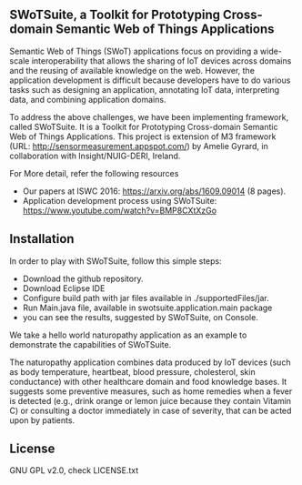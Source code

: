 ## SWoTSuite, a Toolkit for Prototyping Cross-domain Semantic Web of Things Applications

Semantic Web of Things (SWoT) applications focus on providing a wide-scale 
interoperability that allows the sharing of IoT devices across domains and the reusing 
of available knowledge on the web. However, the application development is difficult 
because developers have to do various tasks such as designing an application, 
annotating IoT data, interpreting data, and combining application domains. 

To address the above challenges, we have been implementing framework, called SWoTSuite. 
It is a Toolkit for Prototyping Cross-domain Semantic Web of Things
Applications. This project is extension of M3 framework (URL: http://sensormeasurement.appspot.com/) 
by Amelie Gyrard, in collaboration with Insight/NUIG-DERI, Ireland. 



For More detail, refer the following resources

- Our papers at ISWC 2016: https://arxiv.org/abs/1609.09014 (8 pages). 
- Application development process using SWoTSuite: https://www.youtube.com/watch?v=BMP8CXtXzGo


## Installation

In order to play with SWoTSuite, follow this simple steps:

- Download the github repository.
- Download Eclipse IDE 
- Configure build path with jar files available in ./supportedFiles/jar.
- Run Main.java file, available in swotsuite.application.main package
- you can see the results, suggested by SWoTSuite, on Console.  

We take a hello world naturopathy application as an example to demonstrate the 
capabilities of SWoTSuite.  

The naturopathy application combines data produced by IoT devices (such as body temperature, 
heartbeat, blood pressure, cholesterol, skin conductance) with other healthcare domain and 
food knowledge bases. It suggests some preventive measures, such as home remedies when 
a fever is detected (e.g., drink orange or lemon juice because they contain Vitamin C) 
or consulting a doctor immediately in case of severity, that can be acted upon by patients.


## License

GNU GPL v2.0, check LICENSE.txt
